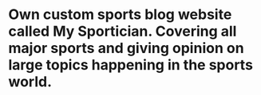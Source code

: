# Own custom sports blog website called My Sportician. Covering all major sports and giving opinion on large topics happening in the sports world.
